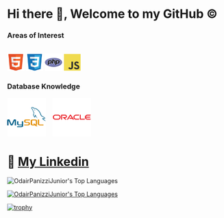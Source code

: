 # **Hi there** 👋, Welcome to my GitHub :copyright:

### Areas of Interest
<br>
<div>
  <img src="https://raw.githubusercontent.com/devicons/devicon/6910f0503efdd315c8f9b858234310c06e04d9c0/icons/html5/html5-original.svg" height="40" alt="HTML5"/>
  <img src="https://raw.githubusercontent.com/devicons/devicon/6910f0503efdd315c8f9b858234310c06e04d9c0/icons/css3/css3-original.svg" height="40" alt="CSS3"/>
  <img src="https://raw.githubusercontent.com/devicons/devicon/6910f0503efdd315c8f9b858234310c06e04d9c0/icons/php/php-original.svg" height="40" alt="PHP"/>
  <img src="https://raw.githubusercontent.com/devicons/devicon/6910f0503efdd315c8f9b858234310c06e04d9c0/icons/javascript/javascript-original.svg" height="40" alt="JS"/>
</div>

### Database Knowledge
<div>
  <img src= "https://raw.githubusercontent.com/devicons/devicon/6910f0503efdd315c8f9b858234310c06e04d9c0/icons/mysql/mysql-original-wordmark.svg" height="90" alt="MySQL"/>&nbsp;&nbsp;&nbsp;
  <img src="https://raw.githubusercontent.com/devicons/devicon/6910f0503efdd315c8f9b858234310c06e04d9c0/icons/oracle/oracle-original.svg" height="90" alt="Oracle"/>

</div>

# :link: [My Linkedin](https://www.linkedin.com/in/odairpanizzijunior/)


![OdairPanizziJunior's Top Languages](https://github-readme-stats.vercel.app/api/top-langs/?username=OdairPanizziJunior&theme=vue-dark&show_icons=true&hide_border=true&layout=compact)

[![OdairPanizziJunior's Top Languages](https://github-readme-stats.vercel.app/api/top-langs/?username=OdairPanizziJunior&theme=vue-dark&show_icons=true&hide_border=true)](https://www.linkedin.com/in/odairpanizzijunior/)

[![trophy](https://github-profile-trophy.vercel.app/?username=OdairPanizziJunior&theme=onedark)](https://github.com/ryo-ma/github-profile-trophy)

  
<!--
**OdairPanizziJunior/OdairPanizziJunior** is a ✨ _special_ ✨ repository because its `README.md` (this file) appears on your GitHub profile.


Here are some ideas to get you started:

- 🔭 I’m currently working on ...
- 🌱 I’m currently learning ...
- 👯 I’m looking to collaborate on ...
- 🤔 I’m looking for help with ...
- 💬 Ask me about ...
- 📫 How to reach me: ...
- 😄 Pronouns: ...
- ⚡ Fun fact: ...
##### :books: 
##### :construction_worker: I’m currently working on JBS Foods
-->
